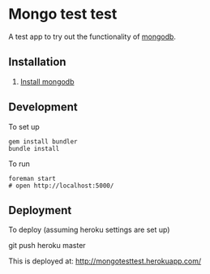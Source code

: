 # Mongo test test

A test app to try out the functionality of [mongodb](http://www.mongodb.org/).

## Installation

1. [Install mongodb](http://www.mongodb.org/display/DOCS/Quickstart+OS+X)

## Development

To set up

    gem install bundler
    bundle install

To run

    foreman start
    # open http://localhost:5000/

## Deployment

To deploy (assuming heroku settings are set up)

   git push heroku master

This is deployed at: http://mongotesttest.herokuapp.com/